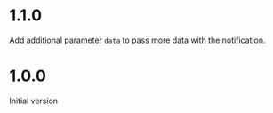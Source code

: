 # 1.1.0
Add additional parameter `data` to pass more data with the notification.


# 1.0.0
Initial version
